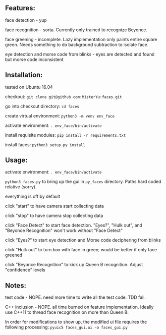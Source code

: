 ## Features:

face detection - yup

face recognition - sorta. Currently only trained to recognize Beyonce.

face greening - incomplete. Lazy implementation only paints entire square green. Needs something to do background subtraction to isolate face.

eye detection and morse code from blinks - eyes are detected and found but morse code inconsistent

## Installation:

tested on Ubuntu 16.04

checkout: `git clone git@github.com:MisterYu:faces.git`

go into checkout directory: `cd faces`

create virtual environment: `python3 -m venv env_face`

activate environment: `. env_face/bin/activate`

install requisite modules: `pip install -r requirements.txt`

install faces: `python3 setup.py install`

## Usage:

activate environment: `. env_face/bin/activate`

`python3 faces.py` to bring up the gui in `py_faces` directory. Paths hard coded relative (sorry).

everything is off by default

click "start" to have camera start collecting data

click "stop" to have camera stop collecting data

click "Face Detect" to start face detection. "Eyes?", "Hulk out", and "Beyonce Recognition" won't work without "Face Detect"

click "Eyes?" to start eye detection and Morse code deciphering from blinks

click "Hulk out" to turn box with face in green; would be better if only face greened

click "Beyonce Recognition" to kick up Queen B recognition. Adjust "confidence" levels

## Notes:

test code - NOPE. need more time to write all the test code. TDD fail.

C++ inclusion - NOPE. all time burned on feature implementation. Ideally use C++11 to thread face recognition on more than Queen B.

In order for modifications to show up, the modified ui file requires the following processing: `pyuic5 faces_gui.ui -o faces_gui.py`
